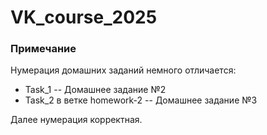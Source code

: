 # VK_course_2025

### Примечание 
Нумерация домашних заданий немного отличается: 
- Task_1 -- Домашнее задание №2 
- Task_2 в ветке homework-2 -- Домашнее задание №3

Далее нумерация корректная. 